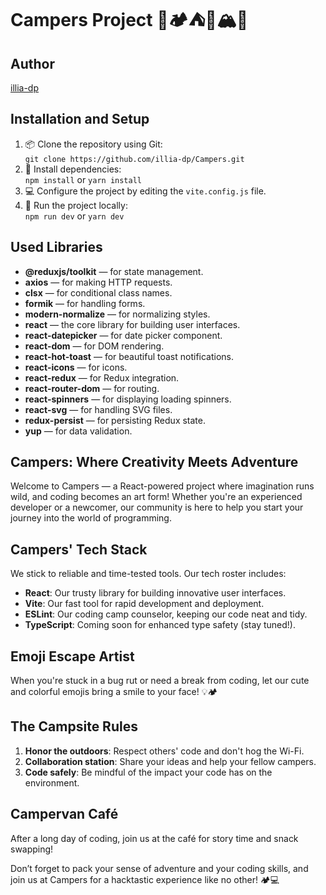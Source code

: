 # Campers Project 🌄🏕️⛺🚙🏔️🌊

## **Author**

[illia-dp](https://github.com/illia-dp)

## **Installation and Setup**

1. 📦 Clone the repository using Git:  
   `git clone https://github.com/illia-dp/Campers.git`
2. 🔧 Install dependencies:  
   `npm install` or `yarn install`
3. 💻 Configure the project by editing the `vite.config.js` file.
4. 🚀 Run the project locally:  
   `npm run dev` or `yarn dev`

## **Used Libraries**

- **@reduxjs/toolkit** — for state management.
- **axios** — for making HTTP requests.
- **clsx** — for conditional class names.
- **formik** — for handling forms.
- **modern-normalize** — for normalizing styles.
- **react** — the core library for building user interfaces.
- **react-datepicker** — for date picker component.
- **react-dom** — for DOM rendering.
- **react-hot-toast** — for beautiful toast notifications.
- **react-icons** — for icons.
- **react-redux** — for Redux integration.
- **react-router-dom** — for routing.
- **react-spinners** — for displaying loading spinners.
- **react-svg** — for handling SVG files.
- **redux-persist** — for persisting Redux state.
- **yup** — for data validation.

## **Campers: Where Creativity Meets Adventure**

Welcome to Campers — a React-powered project where imagination runs wild, and coding becomes an art form! Whether you're an experienced developer or a newcomer, our community is here to help you start your journey into the world of programming.

## **Campers' Tech Stack**

We stick to reliable and time-tested tools. Our tech roster includes:

- **React**: Our trusty library for building innovative user interfaces.
- **Vite**: Our fast tool for rapid development and deployment.
- **ESLint**: Our coding camp counselor, keeping our code neat and tidy.
- **TypeScript**: Coming soon for enhanced type safety (stay tuned!).

## **Emoji Escape Artist**

When you're stuck in a bug rut or need a break from coding, let our cute and colorful emojis bring a smile to your face! 💡🏕️

## **The Campsite Rules**

1. **Honor the outdoors**: Respect others' code and don't hog the Wi-Fi.
2. **Collaboration station**: Share your ideas and help your fellow campers.
3. **Code safely**: Be mindful of the impact your code has on the environment.

## **Campervan Café**

After a long day of coding, join us at the café for story time and snack swapping!

Don’t forget to pack your sense of adventure and your coding skills, and join us at Campers for a hacktastic experience like no other! 🏕️💻

